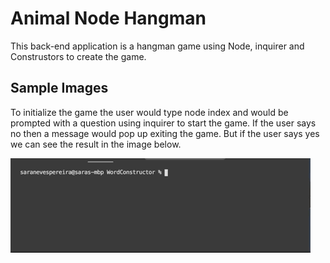 # Animal Node Hangman

This back-end application is a hangman game using Node, inquirer and Construstors to create the game.

## Sample Images
 
 To initialize the game the user would type node index and would be prompted with a question using inquirer to start the game. 
 If the user says no then a message would pop up exiting the game. But if the user says yes we can see the result in the image below.

 ![startnode](./images/startGame.gif)
